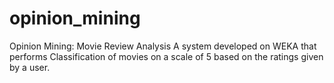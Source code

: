 # opinion_mining
Opinion Mining: Movie Review Analysis
A system developed on WEKA that performs Classification of movies on a scale of 5 based on the ratings given by a user.

